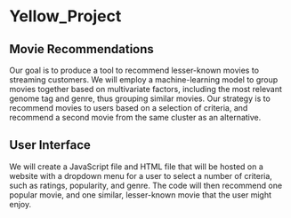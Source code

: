 # Yellow_Project
## Movie Recommendations
Our goal is to produce a tool to recommend lesser-known movies to streaming customers. We will employ a machine-learning model to group movies together based on multivariate factors, including the most relevant genome tag and genre, thus grouping similar movies. Our strategy is to recommend movies to users based on a selection of criteria, and recommend a second movie from the same cluster as an alternative.

## User Interface
We will create a JavaScript file and HTML file that will be hosted on a website with a dropdown menu for a user to select a number of criteria, such as ratings, popularity, and genre. The code will then recommend one popular movie, and one similar, lesser-known movie that the user might enjoy. 

 
